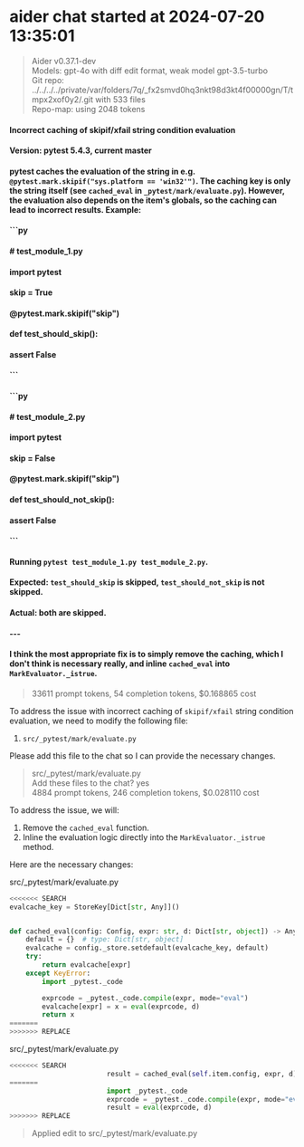 
# aider chat started at 2024-07-20 13:35:01

> Aider v0.37.1-dev  
> Models: gpt-4o with diff edit format, weak model gpt-3.5-turbo  
> Git repo: ../../../../private/var/folders/7q/_fx2smvd0hq3nkt98d3kt4f00000gn/T/tmpx2xof0y2/.git with 533 files  
> Repo-map: using 2048 tokens  

#### Incorrect caching of skipif/xfail string condition evaluation  
#### Version: pytest 5.4.3, current master  
####   
#### pytest caches the evaluation of the string in e.g. `@pytest.mark.skipif("sys.platform == 'win32'")`. The caching key is only the string itself (see `cached_eval` in `_pytest/mark/evaluate.py`). However, the evaluation also depends on the item's globals, so the caching can lead to incorrect results. Example:  
####   
#### ```py  
#### # test_module_1.py  
#### import pytest  
####   
#### skip = True  
####   
#### @pytest.mark.skipif("skip")  
#### def test_should_skip():  
####     assert False  
#### ```  
####   
#### ```py  
#### # test_module_2.py  
#### import pytest  
####   
#### skip = False  
####   
#### @pytest.mark.skipif("skip")  
#### def test_should_not_skip():  
####     assert False  
#### ```  
####   
#### Running `pytest test_module_1.py test_module_2.py`.  
####   
#### Expected: `test_should_skip` is skipped, `test_should_not_skip` is not skipped.  
####   
#### Actual: both are skipped.  
####   
#### ---  
####   
#### I think the most appropriate fix is to simply remove the caching, which I don't think is necessary really, and inline `cached_eval` into `MarkEvaluator._istrue`.  
> 33611 prompt tokens, 54 completion tokens, $0.168865 cost  

To address the issue with incorrect caching of `skipif/xfail` string condition evaluation, we need to modify the following file:

1. `src/_pytest/mark/evaluate.py`

Please add this file to the chat so I can provide the necessary changes.

> src/_pytest/mark/evaluate.py  
> Add these files to the chat? yes  
> 4884 prompt tokens, 246 completion tokens, $0.028110 cost  

To address the issue, we will:

1. Remove the `cached_eval` function.
2. Inline the evaluation logic directly into the `MarkEvaluator._istrue` method.

Here are the necessary changes:

src/_pytest/mark/evaluate.py
```python
<<<<<<< SEARCH
evalcache_key = StoreKey[Dict[str, Any]]()


def cached_eval(config: Config, expr: str, d: Dict[str, object]) -> Any:
    default = {}  # type: Dict[str, object]
    evalcache = config._store.setdefault(evalcache_key, default)
    try:
        return evalcache[expr]
    except KeyError:
        import _pytest._code

        exprcode = _pytest._code.compile(expr, mode="eval")
        evalcache[expr] = x = eval(exprcode, d)
        return x
=======
>>>>>>> REPLACE
```

src/_pytest/mark/evaluate.py
```python
<<<<<<< SEARCH
                        result = cached_eval(self.item.config, expr, d)
=======
                        import _pytest._code
                        exprcode = _pytest._code.compile(expr, mode="eval")
                        result = eval(exprcode, d)
>>>>>>> REPLACE
```

> Applied edit to src/_pytest/mark/evaluate.py  
